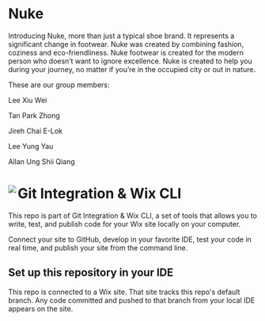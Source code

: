 # Nuke

Introducing Nuke, more than just a typical shoe brand. It represents a significant change in footwear. Nuke was created by combining fashion, coziness and eco-friendliness. Nuke footwear is created for the modern person who doesn’t want to ignore excellence. Nuke is created to help you during your journey, no matter if you’re in the occupied city or out in nature.

These are our group members:

Lee Xiu Wei

Tan Park Zhong

Jireh Chai E-Lok

Lee Yung Yau

Allan Ung Shii Qiang

# Git Integration & Wix CLI <img align="left" src="https://user-images.githubusercontent.com/89579857/185785022-cab37bf5-26be-4f11-85f0-1fac63c07d3b.png">

This repo is part of Git Integration & Wix CLI, a set of tools that allows you to write, test, and publish code for your Wix site locally on your computer. 

Connect your site to GitHub, develop in your favorite IDE, test your code in real time, and publish your site from the command line.

## Set up this repository in your IDE
This repo is connected to a Wix site. That site tracks this repo's default branch. Any code committed and pushed to that branch from your local IDE appears on the site.
